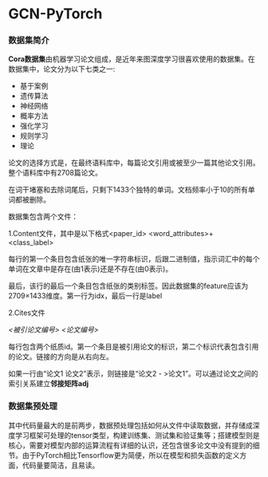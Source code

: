 # GCN-PyTorch

### 数据集简介

**Cora数据集**由机器学习论文组成，是近年来图深度学习很喜欢使用的数据集。在数据集中，论文分为以下七类之一:

- 基于案例
- 遗传算法
- 神经网络
- 概率方法
- 强化学习
- 规则学习
- 理论

论文的选择方式是，在最终语料库中，每篇论文引用或被至少一篇其他论文引用。整个语料库中有2708篇论文。

在词干堵塞和去除词尾后，只剩下1433个独特的单词。文档频率小于10的所有单词都被删除。

数据集包含两个文件：

1.Content文件，其中是以下格式<paper_id> <word_attributes>+ <class_label>

每行的第一个条目包含纸张的唯一字符串标识，后跟二进制值，指示词汇中的每个单词在文章中是存在(由1表示)还是不存在(由0表示)。

最后，该行的最后一个条目包含纸张的类别标签。因此数据集的feature应该为2709×1433维度。第一行为idx，最后一行是label

2.Cites文件

*<被引论文编号> <论文编号>*

每行包含两个纸质id。第一个条目是被引用论文的标识，第二个标识代表包含引用的论文。链接的方向是从右向左。

如果一行由“论文1 论文2”表示，则链接是“论文2 - >论文1”。可以通过论文之间的索引关系建立**邻接矩阵adj**


### 数据集预处理

其中代码量最大的是前两步，数据预处理包括如何从文件中读取数据，并存储成深度学习框架可处理的tensor类型，构建训练集、测试集和验证集等；搭建模型则是核心，需要对模型内部的运算流程有详细的认识，还包含很多论文中没有提到的细节。由于PyTorch相比Tensorflow更为简便，所以在模型和损失函数的定义方面，代码量要简洁，且易读。





































